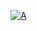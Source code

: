 [![A](https://img.shields.io/badge/HTML-Preview-lightblue?logo=read-the-docs)](https://htmlpreview.github.io/?https://raw.githubusercontent.com/royd4ly/quantum_wells/main/qw1/A.%20Sublattices.html)
